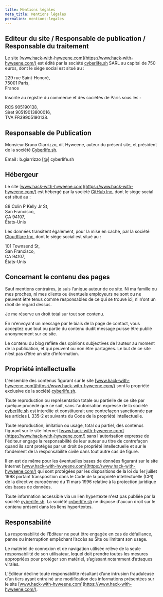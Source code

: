 ```yaml
---
title: Mentions légales
meta_title: Mentions légales
permalink: mentions-legales
---
```


## Editeur du site / Responsable de publication / Responsable du traitement

Le site [www.hack-with-hyweene.com](https://www.hack-with-hyweene.com/) est édité par la société [cyberlife.sh](https://www.cyberlife.sh/) SARL au capital de 750 euros, dont le siège social est situé au :

229 rue Saint-Honoré, <br />
75001 Paris,  <br />
France

Inscrite au registre du commerce et des sociétés de Paris sous les :

RCS 905190138, <br />
Siret 90519013800016, <br />
TVA FR39905190138.

## Responsable de Publication

Monsieur Bruno Giarrizzo, dit Hyweene, auteur du présent site, et président de la société [Cyberlife.sh](https://www.cyberlife.sh/).

Email : b.giarrizzo [@] cyberlife.sh

## Hébergeur

Le site [www.hack-with-hyweene.com](https://www.hack-with-hyweene.com/) est hébergé par la société [GitHub Inc.](https://github.com/about) dont le siège social est situé au :

88 Colin P Kelly Jr St,  <br />
San Francisco,  <br />
CA 94107,  <br />
États-Unis

Les données transitent également, pour la mise en cache, par la société [Cloudflare Inc.](https://www.cloudflare.com/en-gb/about-overview/) dont le siège social est situé au :

101 Townsend St,  <br />
San Francisco,  <br />
CA 94107,  <br />
États-Unis

## Concernant le contenu des pages

Sauf mentions contraires, je suis l’unique auteur de ce site.
Ni ma famille ou mes proches, ni mes clients ou éventuels employeurs ne sont ou ne peuvent être tenus comme responsables de ce qui se trouve ici, ni n’ont un droit de regard dessus.

Je me réserve un droit total sur tout son contenu.

En m’envoyant un message par le biais de la page de contact, vous acceptez que tout ou partie du contenu dudit message puisse être publié anonymement sur ce site.

Le contenu du blog reflète des opinions subjectives de l’auteur au moment de la publication, et qui peuvent ou non être partagées. Le but de ce site n’est pas d’être un site d’information.

## Propriété intellectuelle

L'ensemble des contenus figurant sur le site [www.hack-with-hyweene.com](https://www.hack-with-hyweene.com/) sont la propriété exclusive de la société [cyberlife.sh](https://www.cyberlife.sh/).

Toute reproduction ou représentation totale ou partielle de ce site par quelque procédé que ce soit, sans l'autorisation expresse de la société [cyberlife.sh](https://www.cyberlife.sh/) est interdite et constituerait une contrefaçon sanctionnée par les articles L 335-2 et suivants du Code de la propriété intellectuelle.

Toute reproduction, imitation ou usage, total ou partiel, des contenus figurant sur le site Internet [www.hack-with-hyweene.com](https://www.hack-with-hyweene.com/) sans l'autorisation expresse de l'éditeur engage la responsabilité de leur auteur au titre de contrefaçon quand ils sont protégés par un droit de propriété intellectuelle et sur le fondement de la responsabilité civile dans tout autre cas de figure.

Il en est de même pour les éventuelles bases de données figurant sur le site Internet [www.hack-with-hyweene.com](https://www.hack-with-hyweene.com/) qui sont protégées par les dispositions de la loi du 1er juillet 1998 portant transposition dans le Code de la propriété intellectuelle (CPI) de la directive européenne du 11 mars 1996 relative à la protection juridique des bases de données.

Toute information accessible via un lien hypertexte n'est pas publiée par la société [cyberlife.sh](https://www.cyberlife.sh/). La société [cyberlife.sh](https://www.cyberlife.sh/) ne dispose d'aucun droit sur le contenu présent dans les liens hypertextes.

## Responsabilité

La responsabilité de l’Editeur ne peut être engagée en cas de défaillance, panne ou interruption empêchant l’accès au Site ou limitant son usage.

Le matériel de connexion et de navigation utilisée relève de la seule responsabilité de son utilisateur, lequel doit prendre toutes les mesures appropriées pour protéger son matériel, s’agissant notamment d’attaques virales.

L’Editeur décline toute responsabilité résultant d’une intrusion frauduleuse d’un tiers ayant entrainé une modification des informations présentées sur le site [www.hack-with-hyweene.com](https://www.hack-with-hyweene.com/).
